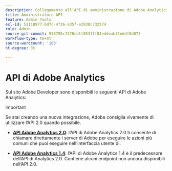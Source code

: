 ```yaml
---
description: Collegamento all’API di amministrazione di Adobe Analytics su github.
title: Amministratore API
feature: Admin Tools
exl-id: 51118977-bd7c-4f36-a35f-e2930c732574
role: Admin
source-git-commit: 938795c7378cb1f0537ff84eddeab3feddf8d073
workflow-type: tm+mt
source-wordcount: '103'
ht-degree: 3%

---
```


# API di Adobe Analytics

Sul sito Adobe Developer sono disponibili le seguenti API di Adobe Analytics:

>[!IMPORTANT]
>
>Se stai creando una nuova integrazione, Adobe consiglia vivamente di utilizzare l’API 2.0 quando possibile.


* [**API Adobe Analytics 2.0**](https://developer.adobe.com/analytics-apis/docs/2.0/): l’API di Adobe Analytics 2.0 ti consente di chiamare direttamente i server di Adobe per eseguire le azioni più comuni che puoi eseguire nell’interfaccia utente di.

* [**API Adobe Analytics 1.4**](https://developer.adobe.com/analytics-apis/docs/1.4/): l’API di Adobe Analytics 1.4 è il predecessore dell’API di Analytics 2.0. Contiene alcuni endpoint non ancora disponibili nell’API 2.0.
